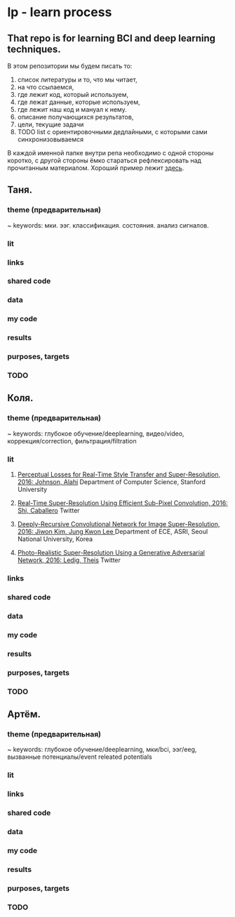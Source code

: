 # lp - learn process

## That repo is for learning BCI and deep learning techniques.

В этом репозитории мы будем писать то:

1. список литературы и то, что мы читает, 
2. на что ссылаемся,
3. где лежит код, который используем,
4. где лежат данные, которые используем,
5. где лежит наш код и мануал к нему.
6. описание получающихся результатов,
7. цели, текущие задачи
8. TODO list с ориентировочными дедлайными, с которыми сами синхронизовываемся

В каждой именной папке внутри репа необходимо с одной стороны коротко, с другой стороны ёмко стараться рефлексировать над прочитанным материалом. Хороший пример лежит [здесь](https://github.com/aleju/papers). 

## Таня.

### theme (предварительная)

~ keywords: мки. ээг. классификация. состояния. анализ сигналов.

### lit
### links
### shared code
### data
### my code
### results
### purposes, targets
### TODO

## Коля.

### theme (предварительная)

~ keywords: глубокое обучение/deeplearning, видео/video, коррекция/correction, фильтрация/filtration

### lit

1. [Perceptual Losses for Real-Time Style Transfer and Super-Resolution, 2016: Johnson, Alahi](http://arxiv.org/abs/1603.08155)
    Department of Computer Science, Stanford University

2. [Real-Time Super-Resolution Using Efficient Sub-Pixel Convolution, 2016: Shi, Caballero](https://arxiv.org/abs/1609.05158)
    Twitter

3. [Deeply-Recursive Convolutional Network for Image Super-Resolution, 2016: Jiwon Kim, Jung Kwon Lee ](https://arxiv.org/abs/1511.04491)
    Department of ECE, ASRI, Seoul National University, Korea

4. [Photo-Realistic Super-Resolution Using a Generative Adversarial Network, 2016: Ledig, Theis](https://arxiv.org/abs/1609.04802)
    Twitter

### links
### shared code
### data
### my code
### results
### purposes, targets
### TODO

## Артём.

### theme (предварительная)

~ keywords: глубокое обучение/deeplearning, мки/bci, ээг/eeg, вызванные потенциалы/event releated potentials

### lit
### links
### shared code
### data
### my code
### results
### purposes, targets
### TODO
